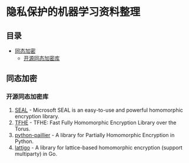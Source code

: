 # 隐私保护的机器学习资料整理

## 目录
- [同态加密](#同态加密)
    - [开源同态加密库](#开源同态加密库)

## 同态加密
### 开源同态加密库
1. [SEAL](https://github.com/microsoft/SEAL) - Microsoft SEAL is an easy-to-use and powerful homomorphic encryption library.
2. [TFHE](https://github.com/tfhe/tfhe) - TFHE: Fast Fully Homomorphic Encryption Library over the Torus.
3. [python-paillier](https://github.com/data61/python-paillier) - A library for Partially Homomorphic Encryption in Python.
4. [lattigo](https://github.com/ldsec/lattigo) - A library for lattice-based homomorphic encryption  (support multiparty) in Go.
